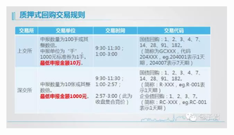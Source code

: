 ![](https://github.com/marquis90/Document/blob/master/%E4%BA%A4%E6%98%93%E6%89%80%E8%B4%A8%E6%8A%BC%E5%BC%8F%E5%9B%9E%E8%B4%AD.png)
